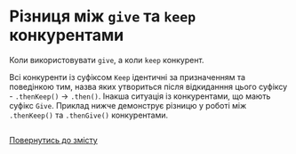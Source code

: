 # Різниця між `give` та `keep` конкурентами

Коли використовувати `give`, а коли `keep` конкурент.

Всі конкуренти із суфіксом `Keep` ідентичні за призначенням та поведінкою тим, назва яких утвориться після відкиданння
цього суфіксу - `.thenKeep()` -> `.then()`.
Інакша ситуація із конкурентами, що мають суфікс `Give`. Приклад нижче демонструє різницю у роботі між 
`.thenKeep()` та `.thenGive()` конкурентами.
```js

```

[Повернутись до змісту](../README.md#туторіали)
